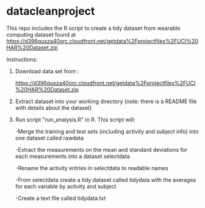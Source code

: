 datacleanproject
================

This repo includes the R script to create a tidy dataset from wearable computing dataset found at
https://d396qusza40orc.cloudfront.net/getdata%2Fprojectfiles%2FUCI%20HAR%20Dataset.zip

Instructions:

1) Download data set from :

    https://d396qusza40orc.cloudfront.net/getdata%2Fprojectfiles%2FUCI%20HAR%20Dataset.zip
    
2) Extract dataset into your working directory (note: there is a README file with details about the dataset)

3) Run script "run_analysis.R" in R.  This script will:

    -Merge the training and test sets (including activity and subject info) into one dataset called rawdata
    
    -Extract the measurements on the mean and standard deviations for each measurements into a dataset selectdata
    
    -Rename the activity entries in selectdata to readable names
    
    -From selectdata create a tidy dataset called tidydata with the averages for each variable by activity and subject
    
    -Create a text file called tidydata.txt
    
    
